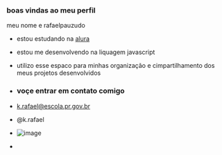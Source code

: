 ### boas vindas ao meu perfil

 meu nome e rafaelpauzudo

- estou estudando na [alura](https://www.alura.com.br)
- estou me desenvolvendo na liquagem javascript
- utilizo esse espaco para minhas organização e cimpartilhamento dos meus projetos desenvolvidos

- ### voçe entrar em contato comigo

- k.rafael@escola.pr.gov.br

- @k.rafael

- ![image](https://github.com/rafaelpauzudo/rafael/assets/141189128/b64796b3-7d06-4514-9fe9-e9255e50becd)

-
